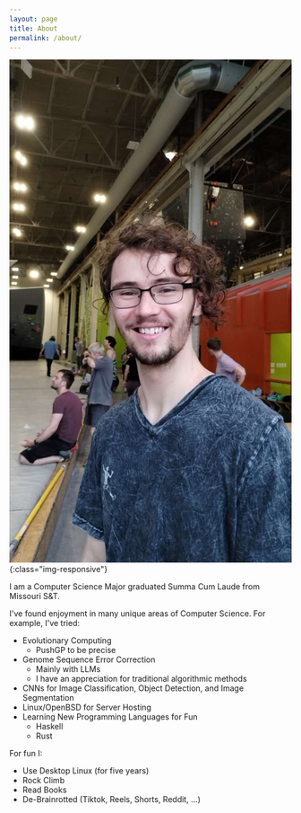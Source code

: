 ```yaml
---
layout: page
title: About
permalink: /about/
---
```


![A picture of me](assets/pictures/so_ill_headshot.jpeg){:class="img-responsive"}

I am a Computer Science Major graduated Summa Cum Laude from Missouri S&T.

I've found enjoyment in many unique areas of Computer Science. For example, I've tried:
- Evolutionary Computing
  - PushGP to be precise
- Genome Sequence Error Correction
  - Mainly with LLMs
  - I have an appreciation for traditional algorithmic methods
- CNNs for Image Classification, Object Detection, and Image Segmentation
- Linux/OpenBSD for Server Hosting
- Learning New Programming Languages for Fun
  - Haskell
  - Rust

For fun I:
- Use Desktop Linux (for five years)
- Rock Climb
- Read Books
- De-Brainrotted (Tiktok, Reels, Shorts, Reddit, ...)
